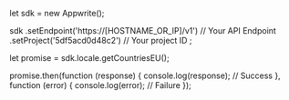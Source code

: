 let sdk = new Appwrite();

sdk
    .setEndpoint('https://[HOSTNAME_OR_IP]/v1') // Your API Endpoint
    .setProject('5df5acd0d48c2') // Your project ID
;

let promise = sdk.locale.getCountriesEU();

promise.then(function (response) {
    console.log(response); // Success
}, function (error) {
    console.log(error); // Failure
});